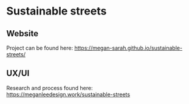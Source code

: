 # Sustainable streets
## Website
Project can be found here: https://megan-sarah.github.io/sustainable-streets/
## UX/UI
Research and process found here: https://meganleedesign.work/sustainable-streets
